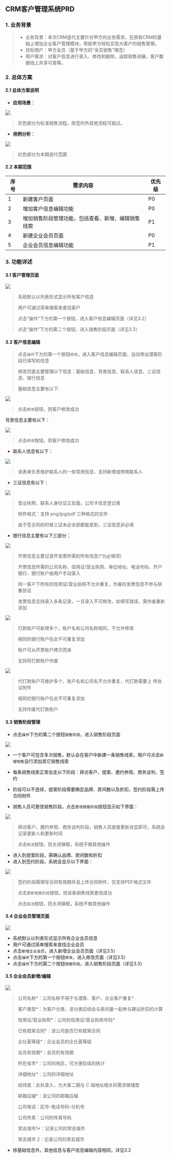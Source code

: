 ## CRM客户管理系统PRD

### 1. 业务背景

> - 业务背景：本次CRM迭代主要针对甲方的业务需求，在原有CRM的基础上增加企业客户管理模块，帮助甲方轻松实现大客户的销售管理。
> - 目标用户：甲方全员（基于甲方的“全员销售”理念）
> - 用户需求：对客户信息进行录入、修改和删除，追踪销售进展，客户数据线上共享可查等。


### 2. 总体方案

#### 2.1 总体方案说明

- **应用场景**：

<img src="https://github.com/zzyylliu/CRM-/blob/master/images/%E6%97%B6%E5%BA%8F%E5%9B%BE.png">

> 灰色部分为标准销售流程，除签约外其他流程可跳过。

- **用例分析**：

<img src="https://github.com/zzyylliu/CRM-/blob/master/images/%E7%94%A8%E4%BE%8B%E5%9B%BE.png">

> 红色部分为本期迭代范围

#### 2.2 本期范围

| 序号 | 需求内容                                                  | 优先级        |
| ---------- | ---------------------------------------------------------------- | -------------------- |
| 1    | 新建客户页面                                       | P0     |
| 2    | 增加客户信息编辑功能                               | P0     |
| 3    | 增加销售阶段管理功能，包括查看、新增、编辑销售线索 | P1     |
| 4    | 新建企业会员页面                                   | P0     |
| 5    | 企业会员信息编辑功能                               | P1     |



### 3. 功能详述

#### 3.1 客户管理页面

<img src="https://github.com/zzyylliu/CRM-/blob/master/images/%E5%AE%A2%E6%88%B7%E9%A1%B5%E9%9D%A2.png">

> 系统默认以列表形式显示所有客户信息
>
> 用户可通过简单搜索来查找客户
>
> 点击“操作”下方的第一个按钮，进入客户信息编辑页面（详见3.2）
>
> 点击“操作”下方的第二个按钮，进入销售阶段页面（详见3.3）



#### 3.2 客户信息编辑

> 点击`操作`下方的第一个按钮`修改`，进入客户信息编辑页面，自动带出潜客阶段已填写的信息
>
> 修改页面主要管理以下信息：基础信息、背景信息、联系人信息、三证信息、银行信息
>
> 基础信息主要有以下:

<img src="https://github.com/zzyylliu/CRM-/blob/master/images/%E5%9F%BA%E7%A1%80%E4%BF%A1%E6%81%AF.png">

> 点击`修改`按钮，则客户修改成功

背景信息主要有以下：

<img src="https://github.com/zzyylliu/CRM-/blob/master/images/%E8%83%8C%E6%99%AF%E4%BF%A1%E6%81%AF.png">

> 点击`修改`按钮，则客户修改成功

- 联系人信息有以下：

<img src="https://github.com/zzyylliu/CRM-/blob/master/images/%E8%81%94%E7%B3%BB%E4%BA%BA%E4%BF%A1%E6%81%AF.png">

> 该表单负责维护联系人的一些常用信息，支持新增或停用联系人

- 三证信息有以下：

<img src="https://github.com/zzyylliu/CRM-/blob/master/images/%E4%B8%89%E8%AF%81%E4%BF%A1%E6%81%AF.png">

> 营业执照，联系人身份证正反面，公司卡信息登记表
>
> 附件格式：支持 png/jpg/pdf 三种格式的文件
>
> 由于签合同的时候三证未必全部都能拿到，三证信息非必填

- 银行信息主要有以下三部分：

<img src="https://github.com/zzyylliu/CRM-/blob/master/images/%E5%BC%80%E7%A5%A8%E4%BF%A1%E6%81%AF.png">

>  开票信息主要记录开发票所需的所有信息(*为必填项)
>
> 开票信息所需的公司名称、信用证/营业执照、单位地址、电话号码、开户银行、银行账户由用户手动录入
>
> 同一客户下所有的信用证/营业执照不允许重复，作废的发票信息不参与排重验证
>
> 发票信息支持录入多条记录，一旦录入不可修改，如填写错误，需作废重新添加

<img src="https://github.com/zzyylliu/CRM-/blob/master/images/%E6%89%93%E6%AC%BE%E8%B4%A6%E6%88%B7.png">

> 打款账户可新增多个，账户名和公司名称相同，不允许修改
>
> 相同的银行账户在此不可重复添加
>
> 账户可从开票账户拷贝而来
>
> 支持将打款账户作废

<img src="https://github.com/zzyylliu/CRM-/blob/master/images/%E4%BB%A3%E6%89%93%E6%AC%BE%E8%B4%A6%E6%88%B7.png">

> 代打款账户可维护多个，账户名和公司名不允许重复，代打款需要上 传协议附件
>
> 相同的银行账户在此不可重复添加
>
> 支持作废代打款账户



#### 3.3 销售阶段管理

- 点击`操作`下方的第二个按钮`销售阶段`，进入销售阶段页面

<img src="https://github.com/zzyylliu/CRM-/blob/master/images/%E9%94%80%E5%94%AE%E9%98%B6%E6%AE%B5%E9%A1%B5%E9%9D%A2.png">

- 一个客户可包含多次销售，默认会在客户中新建一条销售线索，用户可点击`新增销售`自行添加其它销售线索
- 每条销售线索正常会走以下阶段：拜访客户、提案、邀约参观、商务谈判、签约
- 阶段可以不连续，提案阶段需要确定品牌、房间数以及折扣，签约阶段需上传合同附件

- 销售人员可更改销售阶段，点击`更改销售阶段`按钮显示如下界面：

<img src="https://github.com/zzyylliu/CRM-/blob/master/images/%E6%8B%9C%E8%AE%BF%E9%98%B6%E6%AE%B5.png">

> 拜访客户、邀约参观、商务谈判阶段，销售人员直接更新状态即可，系统会记录更新人和更新时间
>
> 点击`取消`按钮，则关闭弹框，系统不做其他操作

- 进入到提案阶段，需确认品牌、房间数和折扣
- 进入到签约阶段，系统会显示以下界面：

<img src="https://github.com/zzyylliu/CRM-/blob/master/images/%E7%AD%BE%E7%BA%A6%E9%98%B6%E6%AE%B5.png">

> 签约阶段需填写合同有效期并且上传合同附件，仅支持PDF格式文件
>
> 点击`更新销售阶段`按钮，则该条销售线索更改成功
>
> 点击`取消`按钮，则关闭弹框，系统不做其他操作



#### 3.4 企业会员管理页面

<img src="https://github.com/zzyylliu/CRM-/blob/master/images/%E4%BC%81%E4%B8%9A%E4%BC%9A%E5%91%98%E9%A1%B5%E9%9D%A2.png">

- 系统默认以列表形式显示所有企业会员信息
- 用户可通过简单搜索来查找企业会员
- 点击`新增企业会员`，进入新增企业会员页面（详见3.5）
- 点击`操作`下方的第一个按钮`修改`，进入修改页面（详见3.5）
- 点击`操作`下方的第二个按钮`销售阶段`，进入销售阶段页面（详见3.3）



#### 3.5 企业会员新增/编辑

<img src="https://github.com/zzyylliu/CRM-/blob/master/images/%E4%BC%81%E4%B8%9A%E4%BC%9A%E5%91%98%E5%9F%BA%E7%A1%80%E4%BF%A1%E6%81%AF.png">

> 公司名称*：公司名称不得于与潜客、客户、企业客户重复*
>
> 客户类型*：为客户分类，该分类后续会与房间量一起参与建议折扣的计算
>
> 信用证/营业执照*：公司的信用证/营业执照号码*
>
> 已有框架合同*：该公司是否已有框架合同
>
> 企仕荟等级*：企业会员的企仕荟等级
>
> 会员有效期*：会员的有效期
>
> 所在省市*：公司的地区，可方便后续的统计
>
> 详细地址*：公司的详细地址
>
> 经纬度：此处录入，为大客二期与 C 端地址相关的需求做铺垫
>
> 邮箱后缀*：该公司的邮箱后缀
>
> 公司电话：区号-电话号码-分机号
>
> 公司传真：公司的传真号码
>
> 常去城市1*：记录公司的常去城市
>
> 常去城市 2：记录公司的常去城市

- 除基础信息外，其他信息与客户信息编辑内容相同，详见3.2
